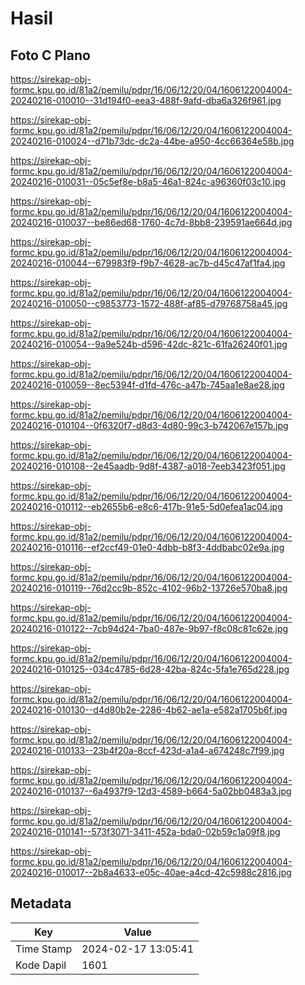 # Hasil

## Foto C Plano

https://sirekap-obj-formc.kpu.go.id/81a2/pemilu/pdpr/16/06/12/20/04/1606122004004-20240216-010010--31d194f0-eea3-488f-9afd-dba6a326f961.jpg

https://sirekap-obj-formc.kpu.go.id/81a2/pemilu/pdpr/16/06/12/20/04/1606122004004-20240216-010024--d71b73dc-dc2a-44be-a950-4cc66364e58b.jpg

https://sirekap-obj-formc.kpu.go.id/81a2/pemilu/pdpr/16/06/12/20/04/1606122004004-20240216-010031--05c5ef8e-b8a5-46a1-824c-a96360f03c10.jpg

https://sirekap-obj-formc.kpu.go.id/81a2/pemilu/pdpr/16/06/12/20/04/1606122004004-20240216-010037--be86ed68-1760-4c7d-8bb8-239591ae664d.jpg

https://sirekap-obj-formc.kpu.go.id/81a2/pemilu/pdpr/16/06/12/20/04/1606122004004-20240216-010044--679983f9-f9b7-4628-ac7b-d45c47af1fa4.jpg

https://sirekap-obj-formc.kpu.go.id/81a2/pemilu/pdpr/16/06/12/20/04/1606122004004-20240216-010050--c9853773-1572-488f-af85-d79768758a45.jpg

https://sirekap-obj-formc.kpu.go.id/81a2/pemilu/pdpr/16/06/12/20/04/1606122004004-20240216-010054--9a9e524b-d596-42dc-821c-61fa26240f01.jpg

https://sirekap-obj-formc.kpu.go.id/81a2/pemilu/pdpr/16/06/12/20/04/1606122004004-20240216-010059--8ec5394f-d1fd-476c-a47b-745aa1e8ae28.jpg

https://sirekap-obj-formc.kpu.go.id/81a2/pemilu/pdpr/16/06/12/20/04/1606122004004-20240216-010104--0f6320f7-d8d3-4d80-99c3-b742067e157b.jpg

https://sirekap-obj-formc.kpu.go.id/81a2/pemilu/pdpr/16/06/12/20/04/1606122004004-20240216-010108--2e45aadb-9d8f-4387-a018-7eeb3423f051.jpg

https://sirekap-obj-formc.kpu.go.id/81a2/pemilu/pdpr/16/06/12/20/04/1606122004004-20240216-010112--eb2655b6-e8c6-417b-91e5-5d0efea1ac04.jpg

https://sirekap-obj-formc.kpu.go.id/81a2/pemilu/pdpr/16/06/12/20/04/1606122004004-20240216-010116--ef2ccf49-01e0-4dbb-b8f3-4ddbabc02e9a.jpg

https://sirekap-obj-formc.kpu.go.id/81a2/pemilu/pdpr/16/06/12/20/04/1606122004004-20240216-010119--76d2cc9b-852c-4102-96b2-13726e570ba8.jpg

https://sirekap-obj-formc.kpu.go.id/81a2/pemilu/pdpr/16/06/12/20/04/1606122004004-20240216-010122--7cb94d24-7ba0-487e-9b97-f8c08c81c62e.jpg

https://sirekap-obj-formc.kpu.go.id/81a2/pemilu/pdpr/16/06/12/20/04/1606122004004-20240216-010125--034c4785-6d28-42ba-824c-5fa1e765d228.jpg

https://sirekap-obj-formc.kpu.go.id/81a2/pemilu/pdpr/16/06/12/20/04/1606122004004-20240216-010130--d4d80b2e-2286-4b62-ae1a-e582a1705b6f.jpg

https://sirekap-obj-formc.kpu.go.id/81a2/pemilu/pdpr/16/06/12/20/04/1606122004004-20240216-010133--23b4f20a-8ccf-423d-a1a4-a674248c7f99.jpg

https://sirekap-obj-formc.kpu.go.id/81a2/pemilu/pdpr/16/06/12/20/04/1606122004004-20240216-010137--6a4937f9-12d3-4589-b664-5a02bb0483a3.jpg

https://sirekap-obj-formc.kpu.go.id/81a2/pemilu/pdpr/16/06/12/20/04/1606122004004-20240216-010141--573f3071-3411-452a-bda0-02b59c1a09f8.jpg

https://sirekap-obj-formc.kpu.go.id/81a2/pemilu/pdpr/16/06/12/20/04/1606122004004-20240216-010017--2b8a4633-e05c-40ae-a4cd-42c5988c2816.jpg


## Metadata

| Key        | Value               |
| ---------- | ------------------- |
| Time Stamp | 2024-02-17 13:05:41 |
| Kode Dapil | 1601                |



